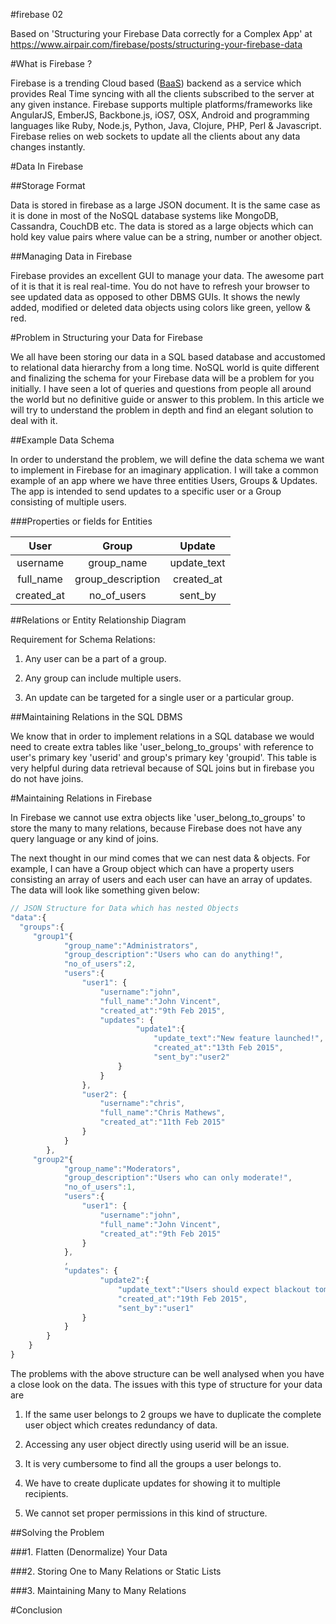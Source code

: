 #firebase 02

Based on 'Structuring your Firebase Data correctly for a Complex App' at https://www.airpair.com/firebase/posts/structuring-your-firebase-data


#What is Firebase ?

Firebase is a trending Cloud based ([BaaS](http://en.wikipedia.org/wiki/Mobile_Backend_as_a_service)) backend as a service which provides Real Time syncing with all the clients subscribed to the server at any given instance. Firebase supports multiple platforms/frameworks like AngularJS, EmberJS, Backbone.js, iOS7, OSX, Android and programming languages like Ruby, Node.js, Python, Java, Clojure, PHP, Perl & Javascript. Firebase relies on web sockets to update all the clients about any data changes instantly.

#Data In Firebase

##Storage Format

Data is stored in firebase as a large JSON document. It is the same case as it is done in most of the NoSQL database systems like MongoDB, Cassandra, CouchDB etc. The data is stored as a large objects which can hold key value pairs where value can be a string, number or another object. 

##Managing Data in Firebase

Firebase provides an excellent GUI to manage your data. The awesome part of it is that it is real real-time. You do not have to refresh your browser to see updated data as opposed to other DBMS GUIs. It shows the newly added, modified or deleted data objects using colors like green, yellow & red.

#Problem in Structuring your Data for Firebase

We all have been storing our data in a SQL based database and accustomed to relational data hierarchy from a long time. NoSQL world is quite different and finalizing the schema for your Firebase data will be a problem for you initially. I have seen a lot of queries and questions from people all around the world but no definitive guide or answer to this problem. In this article we will try to understand the problem in depth and find an elegant solution to deal with it.

##Example Data Schema

In order to understand the problem, we will define the data schema we want to implement in Firebase for an imaginary application. I will take a common example of an app where we have three entities Users, Groups & Updates. The app is intended to send updates to a specific user or a Group consisting of multiple users.

###Properties or fields for Entities

| User       | Group             | Update      |
|:----------:|:-----------------:|:-----------:|
| username   | group_name        | update_text |
| full_name  | group_description | created_at  |
| created_at | no_of_users       | sent_by     |

##Relations or Entity Relationship Diagram

Requirement for Schema Relations:

1. Any user can be a part of a group.

2. Any group can include multiple users.

3. An update can be targeted for a single user or a particular group.

##Maintaining Relations in the SQL DBMS

We know that in order to implement relations in a SQL database we would need to create extra tables like 'user_belong_to_groups' with reference to user's primary key 'userid' and group's primary key 'groupid'. This table is very helpful during data retrieval because of SQL joins but in firebase you do not have joins.

#Maintaining Relations in Firebase

In Firebase we cannot use extra objects like 'user_belong_to_groups' to store the many to many relations, because Firebase does not have any query language or any kind of joins.

The next thought in our mind comes that we can nest data & objects. For example, I can have a Group object which can have a property users consisting an array of users and each user can have an array of updates. The data will look like something given below:

```javascript
// JSON Structure for Data which has nested Objects
"data":{
  "groups":{
     "group1"{
            "group_name":"Administrators",
            "group_description":"Users who can do anything!",
            "no_of_users":2,
            "users":{
                "user1": {
                    "username":"john",
                    "full_name":"John Vincent",
                    "created_at":"9th Feb 2015",
                    "updates": {
                            "update1":{
                                "update_text":"New feature launched!",
                                "created_at":"13th Feb 2015",
                                "sent_by":"user2"
                        }
                    }
                },
                "user2": {
                    "username":"chris",
                    "full_name":"Chris Mathews",
                    "created_at":"11th Feb 2015"
                }
            }
        },
     "group2"{
            "group_name":"Moderators",
            "group_description":"Users who can only moderate!",
            "no_of_users":1,
            "users":{
                "user1": {
                    "username":"john",
                    "full_name":"John Vincent",
                    "created_at":"9th Feb 2015"
                }
            },
            ,
            "updates": {
                    "update2":{
                        "update_text":"Users should expect blackout tomorrow!",
                        "created_at":"19th Feb 2015",
                        "sent_by":"user1"
                }
            }
        }
    }
}
```

The problems with the above structure can be well analysed when you have a close look on the data. The issues with this type of structure for your data are

1. If the same user belongs to 2 groups we have to duplicate the complete user object which creates redundancy of data.

2. Accessing any user object directly using userid will be an issue.

3. It is very cumbersome to find all the groups a user belongs to.

4. We have to create duplicate updates for showing it to multiple recipients.

5. We cannot set proper permissions in this kind of structure.

##Solving the Problem

###1. Flatten (Denormalize) Your Data

###2. Storing One to Many Relations or Static Lists

###3. Maintaining Many to Many Relations

#Conclusion
